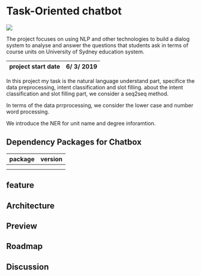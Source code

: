 # Task-Oriented chatbot
<img src="https://cdn.technologyadvice.com/wp-content/uploads/2018/02/friendly-chatbot-700x408.jpg">

The project focuses on using NLP and other technologies to build a dialog system to analyse and answer the questions that students ask in terms of course units on University of Sydney education system.

|project start date|6/ 3/ 2019|
|:---:|:---:|

In this project my task is the natural language understand part, specifice the data preprocessing, intent classification and slot filling. about the intent classification and slot filling part, we consider a seq2seq method. 

In terms of the data prrprocessing, we consider the lower case and number word processing.

We introduce the NER for unit name and degree inforamtion.


## Dependency Packages for Chatbox
|package|version|
|:---:|:---:|
|||
|||

## feature


## Architecture

## Preview

## Roadmap

## Discussion

